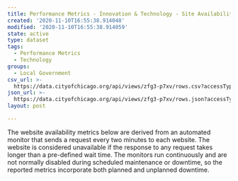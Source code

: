 ```yaml
---
title: Performance Metrics - Innovation & Technology - Site Availability
created: '2020-11-10T16:55:38.914048'
modified: '2020-11-10T16:55:38.914059'
state: active
type: dataset
tags:
  - Performance Metrics
  - Technology
groups:
  - Local Government
csv_url: >-
  https://data.cityofchicago.org/api/views/zfg3-p7xv/rows.csv?accessType=DOWNLOAD
json_url: >-
  https://data.cityofchicago.org/api/views/zfg3-p7xv/rows.json?accessType=DOWNLOAD
layout: post

---
```

The website availability metrics below are derived from an automated monitor that sends a request every two minutes to each website. The website is considered unavailable if the response to any request takes longer than a pre-defined wait time. The monitors run continuously and are not normally disabled during scheduled maintenance or downtime, so the reported metrics incorporate both planned and unplanned downtime.
